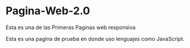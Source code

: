 # Pagina-Web-2.0
Esta es una de las Primeras Paginas web responsiva

Esta es una pagina de prueba en donde uso lenguajes como JavaScript.
